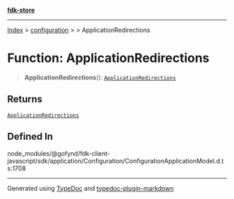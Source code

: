 [**fdk-store**](../../../README.md)
***

[Index](../../../API.md) > [configuration](../../README.md) > [<internal>](../README.md) > ApplicationRedirections

# Function: ApplicationRedirections

> **ApplicationRedirections**(): [`ApplicationRedirections`](../type-aliases/type-alias.ApplicationRedirections.md)

## Returns

[`ApplicationRedirections`](../type-aliases/type-alias.ApplicationRedirections.md)

## Defined In

node\_modules/@gofynd/fdk-client-javascript/sdk/application/Configuration/ConfigurationApplicationModel.d.ts:1708

***
Generated using [TypeDoc](https://typedoc.org/) and [typedoc-plugin-markdown](https://www.npmjs.com/package/typedoc-plugin-markdown)
